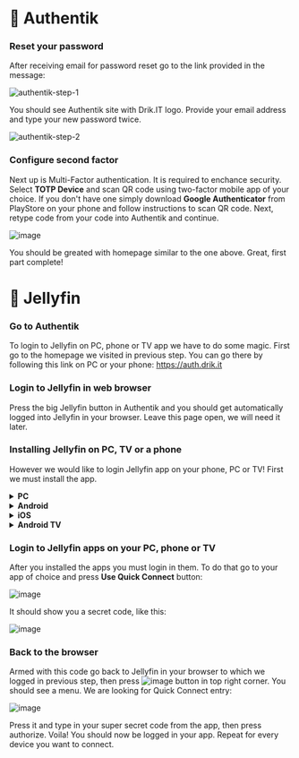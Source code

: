 # 📔 Authentik
### Reset your password

After receiving email for password reset go to the link provided in the message:

![authentik-step-1](https://github.com/drikqlis/drik-homelab/assets/19647553/d298a948-0928-4f7f-bed5-c41b1ac6fffe)

You should see Authentik site with Drik.IT logo. Provide your email address and type your new password twice.

![authentik-step-2](https://github.com/drikqlis/drik-homelab/assets/19647553/e3ab0b68-b01f-4e0a-8008-308767998fef)

### Configure second factor

Next up is Multi-Factor authentication. It is required to enchance security. Select **TOTP Device** and scan QR code using two-factor mobile app of your choice.
If you don't have one simply download **Google Authenticator** from PlayStore on your phone and follow instructions to scan QR code. Next, retype code from your code into Authentik and continue.

![image](https://github.com/drikqlis/drik-homelab/assets/19647553/70aa3cda-540c-417a-893b-94207fa0e766)

You should be greated with homepage similar to the one above. Great, first part complete!

# 🎥 Jellyfin

### Go to Authentik

To login to Jellyfin on PC, phone or TV app we have to do some magic. First go to the homepage we visited in previous step.
You can go there by following this link on PC or your phone: https://auth.drik.it

### Login to Jellyfin in web browser

Press the big Jellyfin button in Authentik and you should get automatically logged into Jellyfin in your browser.
Leave this page open, we will need it later.

### Installing Jellyfin on PC, TV or a phone
However we would like to login Jellyfin app on your phone, PC or TV! First we must install the app.

<details>
  <summary><b>PC</b></summary>
Go to this link: https://github.com/jellyfin/jellyfin-media-player/releases and you will see something like this:

![image](https://github.com/user-attachments/assets/e449047d-1b9f-466d-ba2d-00e11fc01dd1)

In the first box marked as latest we find the installer for our system.
In almost all cases it's name will end in `windows-x64.exe` like here:

![image](https://github.com/user-attachments/assets/ad4236f5-e93f-4100-8a1f-87e33c3f0ecf)

Click it and an installer should download to our PC:

![image](https://github.com/user-attachments/assets/442e6406-aff1-4010-96e2-ef64de4006ef)

Open the installer and you should see this screen. Press install:

![image](https://github.com/user-attachments/assets/531ae9a5-a7fb-48c2-ae08-d598a1775298)

When it finishes press Launch. Installation complete!

![image](https://github.com/user-attachments/assets/d50c2f02-014b-4085-9b2d-b153e6042bf1)
</details>

<details>
  <summary><b>Android</b></summary>

Go to the Play Store and search for Jellyfin. Press install. Done!

</details>

<details>
  <summary><b>iOS</b></summary>

Go to the App Store and search for Jellyfin. Press install. Done!
</details>

<details>
  <summary><b>Android TV</b></summary>

Go to the Play Store and search for Jellyfin. There should be an app called Jellyfin for Android TV. Press install. Done!
</details>

### Login to Jellyfin apps on your PC, phone or TV
After you installed the apps you must login in them. To do that go to your app of choice and press **Use Quick Connect** button:

![image](https://github.com/drikqlis/drik-homelab/assets/19647553/1ab4b40d-9270-403a-adf7-73e9ac112ddc)

It should show you a secret code, like this:

![image](https://github.com/drikqlis/drik-homelab/assets/19647553/3ed90ee4-34c2-41f0-ab99-a57ed1b6ef87)

### Back to the browser

Armed with this code go back to Jellyfin in your browser to which we logged in previous step, then press ![image](https://github.com/drikqlis/drik-homelab/assets/19647553/dec7fe89-c076-431a-b7bf-e26aff50ae41) button in top right corner.
You should see a menu. We are looking for Quick Connect entry:

![image](https://github.com/drikqlis/drik-homelab/assets/19647553/d48a6312-d56d-4e34-8eb6-d9783285407a)

Press it and type in your super secret code from the app, then press authorize. Voila! You should now be logged in your app.
Repeat for every device you want to connect.

